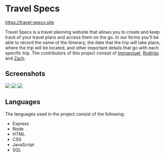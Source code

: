# Travel Specs

https://travel-specs.site

Travel Specs is a travel planning website that allows you to create and keep track of your travel plans and access them on the go. In our forms you'll be able to record the name of the itinerary, the date that the trip will take place, where the trip will be located, and other important details that go with each specific trip. The contributors of this project consist of <a href="https://github.com/1mvnnie">Immannuel</a>, <a href="https://github.com/Rodrigo-Ruiz1">Rodrigo</a> and <a href="https://github.com/zach-a-g">Zach</a>.

## Screenshots
![](public/images/loginPagePic.png)
![](public/images/homePagePic.png)
![](public/images/dateFormPic.png)


## Languages

The languages used in the project consist of the following:
    <ul>
        <li>Express</li>
        <li>Node</li>
        <li>HTML</li>
        <li>CSS</li>
        <li>JavaScript</li>
        <li>SQL</li>
    </ul>


